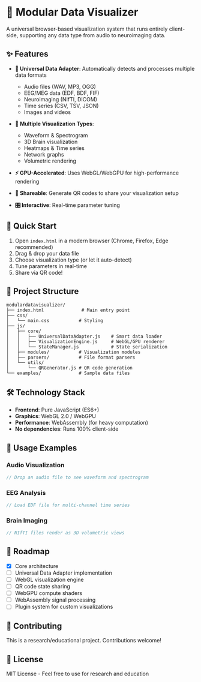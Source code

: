 # 🌊 Modular Data Visualizer

A universal browser-based visualization system that runs entirely client-side, supporting any data type from audio to neuroimaging data.

## ✨ Features

- **🧠 Universal Data Adapter**: Automatically detects and processes multiple data formats
  - Audio files (WAV, MP3, OGG)
  - EEG/MEG data (EDF, BDF, FIF)
  - Neuroimaging (NIfTI, DICOM)
  - Time series (CSV, TSV, JSON)
  - Images and videos
  
- **🎨 Multiple Visualization Types**:
  - Waveform & Spectrogram
  - 3D Brain visualization
  - Heatmaps & Time series
  - Network graphs
  - Volumetric rendering

- **⚡ GPU-Accelerated**: Uses WebGL/WebGPU for high-performance rendering

- **🔗 Shareable**: Generate QR codes to share your visualization setup

- **🎛️ Interactive**: Real-time parameter tuning

## 🚀 Quick Start

1. Open `index.html` in a modern browser (Chrome, Firefox, Edge recommended)
2. Drag & drop your data file
3. Choose visualization type (or let it auto-detect)
4. Tune parameters in real-time
5. Share via QR code!

## 📁 Project Structure

```
modulardatavisualizer/
├── index.html              # Main entry point
├── css/
│   └── main.css           # Styling
├── js/
│   ├── core/
│   │   ├── UniversalDataAdapter.js    # Smart data loader
│   │   ├── VisualizationEngine.js     # WebGL/GPU renderer
│   │   └── StateManager.js            # State serialization
│   ├── modules/           # Visualization modules
│   ├── parsers/           # File format parsers
│   └── utils/
│       └── QRGenerator.js # QR code generation
└── examples/              # Sample data files
```

## 🛠️ Technology Stack

- **Frontend**: Pure JavaScript (ES6+)
- **Graphics**: WebGL 2.0 / WebGPU
- **Performance**: WebAssembly (for heavy computation)
- **No dependencies**: Runs 100% client-side

## 📖 Usage Examples

### Audio Visualization
```javascript
// Drop an audio file to see waveform and spectrogram
```

### EEG Analysis
```javascript
// Load EDF file for multi-channel time series
```

### Brain Imaging
```javascript
// NIfTI files render as 3D volumetric views
```

## 🎯 Roadmap

- [x] Core architecture
- [ ] Universal Data Adapter implementation
- [ ] WebGL visualization engine
- [ ] QR code state sharing
- [ ] WebGPU compute shaders
- [ ] WebAssembly signal processing
- [ ] Plugin system for custom visualizations

## 🤝 Contributing

This is a research/educational project. Contributions welcome!

## 📄 License

MIT License - Feel free to use for research and education
